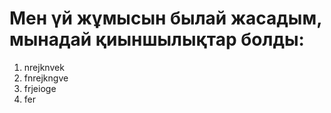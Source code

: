# Мен үй жұмысын былай жасадым, мынадай қиыншылықтар болды:
1. nrejknvek
2. fnrejkngve
3. frjeioge
4. fer

